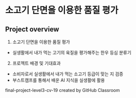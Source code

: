 # 소고기 단면을 이용한 품질 평가

## Project overview
1. 소고기 단면을 이용한 품질 평가
* 실생활에서 내가 먹는 고기의 육질을 평가해주는 한우 등심 분류기

2. 프로젝트 배경 및 기대효과
* 소비자로서 실생활에서 내가 먹는 소고기 등급이 맞는 지 검증
* 부스트캠프를 통해서 배운 AI 지식을 실생활에 활용

final-project-level3-cv-19 created by GitHub Classroom
